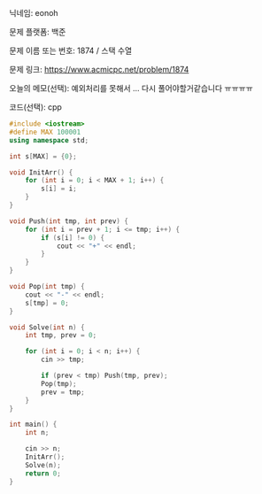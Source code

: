 닉네임: eonoh

문제 플랫폼: 백준

문제 이름 또는 번호: 1874 / 스택 수열

문제 링크: https://www.acmicpc.net/problem/1874

오늘의 메모(선택): 예외처리를 못해서 ... 다시 풀어야할거같습니다 ㅠㅠㅠㅠ

코드(선택): cpp

```cpp
#include <iostream>
#define MAX 100001
using namespace std;

int s[MAX] = {0};

void InitArr() {
	for (int i = 0; i < MAX + 1; i++) {
		s[i] = i;
	}
}

void Push(int tmp, int prev) {
	for (int i = prev + 1; i <= tmp; i++) {
		if (s[i] != 0) {
			cout << "+" << endl;
		}
	}
}

void Pop(int tmp) {
	cout << "-" << endl;
	s[tmp] = 0;
}

void Solve(int n) {
	int tmp, prev = 0;

	for (int i = 0; i < n; i++) {
		cin >> tmp;

		if (prev < tmp) Push(tmp, prev);
		Pop(tmp);
		prev = tmp;
	}
}

int main() {
	int n;

	cin >> n;
	InitArr();
	Solve(n);
	return 0;
}
```
